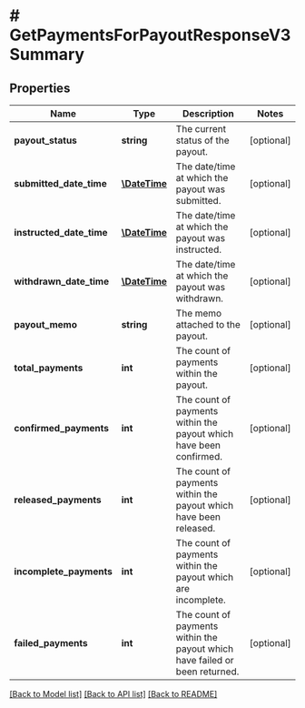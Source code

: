 # # GetPaymentsForPayoutResponseV3Summary

## Properties

Name | Type | Description | Notes
------------ | ------------- | ------------- | -------------
**payout_status** | **string** | The current status of the payout. | [optional]
**submitted_date_time** | [**\DateTime**](\DateTime.md) | The date/time at which the payout was submitted. | [optional]
**instructed_date_time** | [**\DateTime**](\DateTime.md) | The date/time at which the payout was instructed. | [optional]
**withdrawn_date_time** | [**\DateTime**](\DateTime.md) | The date/time at which the payout was withdrawn. | [optional]
**payout_memo** | **string** | The memo attached to the payout. | [optional]
**total_payments** | **int** | The count of payments within the payout. | [optional]
**confirmed_payments** | **int** | The count of payments within the payout which have been confirmed. | [optional]
**released_payments** | **int** | The count of payments within the payout which have been released. | [optional]
**incomplete_payments** | **int** | The count of payments within the payout which are incomplete. | [optional]
**failed_payments** | **int** | The count of payments within the payout which have failed or been returned. | [optional]

[[Back to Model list]](../../README.md#models) [[Back to API list]](../../README.md#endpoints) [[Back to README]](../../README.md)
